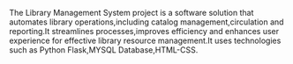 
The Library Management System project is a software solution that automates library operations,including catalog management,circulation and reporting.It streamlines processes,improves efficiency and enhances user experience for effective library resource management.It uses technologies such as Python Flask,MYSQL Database,HTML-CSS.
